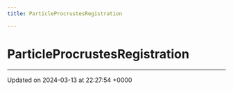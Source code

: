 ```yaml
---
title: ParticleProcrustesRegistration

---
```


# ParticleProcrustesRegistration





-------------------------------

Updated on 2024-03-13 at 22:27:54 +0000